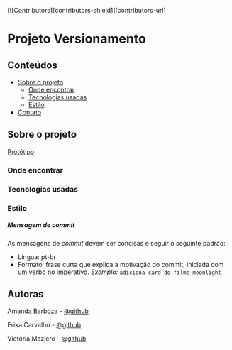 [![Contributors][contributors-shield]][contributors-url]

# Projeto Versionamento

## Conteúdos

* [Sobre o projeto](#sobre-o-projeto)
  * [Onde encontrar](#onde-encontrar)
  * [Tecnologias usadas](#tecnologias-usadas)
  * [Estilo](#estilo)
* [Contato](#contato)

## Sobre o projeto

<!-- inserir resumo do projeto e objetivo -->

[Protótipo](https://xd.adobe.com/view/8c0c0983-d0e6-46c1-42da-a798747dc56d-fa3d/?fullscreen)

<!-- inserir figura com screenshot -->

### Onde encontrar

<!-- inserir url do site -->

### Tecnologias usadas

<!-- inserir tecnologias usadas -->

### Estilo

##### Mensagem de commit
As mensagens de _commit_ devem ser concisas e seguir o seguinte padrão:
- Língua: pt-br
- Formato: frase curta que explica a motivação do commit, iniciada com um verbo no imperativo. _Exemplo:_ `adiciona card do filme moonlight`

## Autoras

Amanda Barboza - [@github](https://github.com/amandabrbz) 

Erika Carvalho - [@github](https://github.com/erikacarvalho) 

Victória Maziero - [@github](https://github.com/vmaziero) 
